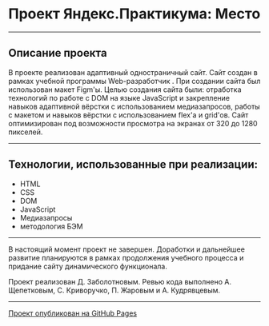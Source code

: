 # Проект Яндекс.Практикума: Место

---

## Описание проекта

В проекте реализован адаптивный одностраничный сайт. Сайт создан в рамках учебной программы Web-разработчик . При создании сайта был использован макет Figm'ы. Целью создания сайта были: отработка технологий по работе с DOM на языке JavaScript и закрепление навыков адаптивной вёрстки с использованием медиазапросов, работы с макетом и навыков вёрстки с использованием flex'а и grid'ов. Сайт оптимизирован под возможности просмотра на экранах от 320 до 1280 пикселей.

---

## Технологии, использованные при реализации:

* HTML
* CSS
* DOM
* JavaScript
* Медиазапросы
* методология БЭМ

---

В настоящий момент проект не завершен. Доработки и дальнейшее развитие планируются в рамках продолжения учебного процесса и придание сайту динамического функционала.

Проект реализован Д. Заболотновым. Ревью кода выполнено А. Щепетковым, С. Криворучко, П. Жаровым и А. Кудрявцевым.

---

[Проект опубликован на GitHub Pages](https://borrissytsch.github.io/mesto/ "Место")
